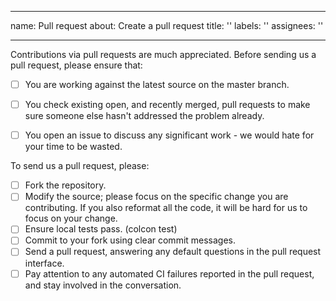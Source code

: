 
---
name: Pull request
about: Create a pull request
title: ''
labels: ''
assignees: ''

---

Contributions via pull requests are much appreciated. Before sending us a pull request, please ensure that:

- [ ] You are working against the latest source on the master branch.
- [ ] You check existing open, and recently merged, pull requests to make sure someone else hasn't addressed the problem already.
- [ ] You open an issue to discuss any significant work - we would hate for your time to be wasted.


To send us a pull request, please:

- [ ] Fork the repository.
- [ ] Modify the source; please focus on the specific change you are contributing. If you also reformat all the code, it will be hard for us to focus on your change.
- [ ] Ensure local tests pass. (colcon test)
- [ ] Commit to your fork using clear commit messages.
- [ ] Send a pull request, answering any default questions in the pull request interface.
- [ ] Pay attention to any automated CI failures reported in the pull request, and stay involved in the conversation.